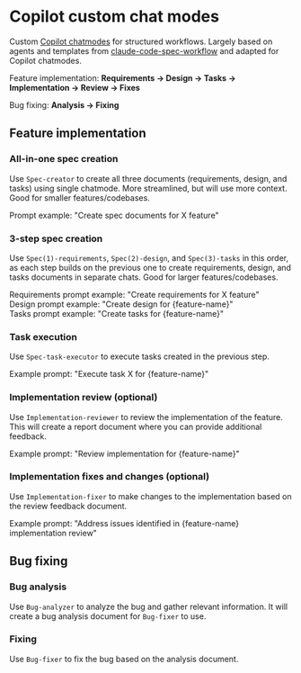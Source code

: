 # Copilot custom chat modes

Custom [Copilot chatmodes](https://code.visualstudio.com/docs/copilot/chat/chat-modes) for structured workflows. Largely based on agents and templates from [claude-code-spec-workflow](https://github.com/Pimzino/claude-code-spec-workflow) and adapted for Copilot chatmodes.

Feature implementation: **Requirements → Design → Tasks → Implementation -> Review -> Fixes**

Bug fixing: **Analysis → Fixing**

## Feature implementation

### All-in-one spec creation

Use `Spec-creator` to create all three documents (requirements, design, and tasks) using single chatmode. More streamlined, but will use more context. Good for smaller features/codebases.

Prompt example: "Create spec documents for X feature"

### 3-step spec creation

Use `Spec(1)-requirements`, `Spec(2)-design`, and `Spec(3)-tasks` in this order, as each step builds on the previous one to create requirements, design, and tasks documents in separate chats. Good for larger features/codebases.

Requirements prompt example: "Create requirements for X feature"  
Design prompt example: "Create design for {feature-name}"  
Tasks prompt example: "Create tasks for {feature-name}"

### Task execution

Use `Spec-task-executor` to execute tasks created in the previous step.

Example prompt: "Execute task X for {feature-name}"

### Implementation review (optional)

Use `Implementation-reviewer` to review the implementation of the feature. This will create a report document where you can provide additional feedback.

Example prompt: "Review implementation for {feature-name}"

### Implementation fixes and changes (optional)

Use `Implementation-fixer` to make changes to the implementation based on the review feedback document.

Example prompt: "Address issues identified in {feature-name} implementation review"

## Bug fixing

### Bug analysis

Use `Bug-analyzer` to analyze the bug and gather relevant information. It will create a bug analysis document for `Bug-fixer` to use.

### Fixing

Use `Bug-fixer` to fix the bug based on the analysis document.
